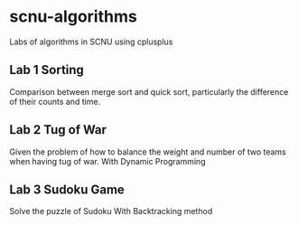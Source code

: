 # scnu-algorithms
Labs of algorithms in SCNU
using cplusplus
## Lab 1 Sorting
Comparison between merge sort and quick sort, particularly the difference of their counts and time.

## Lab 2 Tug of War
Given the problem of how to balance the weight and number of two teams when having tug of war.
With Dynamic Programming

## Lab 3 Sudoku Game
Solve the puzzle of Sudoku
With Backtracking method
